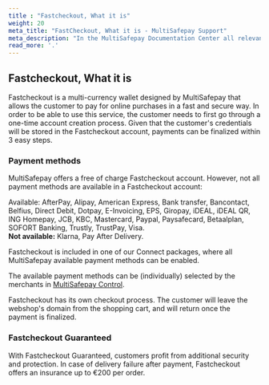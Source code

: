 ```yaml
---
title : "Fastcheckout, What it is"
weight: 20
meta_title: "FastCheckout, What it is - MultiSafepay Support"
meta_description: "In the MultiSafepay Documentation Center all relevant information regarding our Plugins and API. As well as Support pages for Payment Method, Tools and General Questions. You can also find the contact details of our Support Team and Integration Team."
read_more: '.'
---
```

## Fastcheckout, What it is

Fastcheckout is a multi-currency wallet designed by MultiSafepay that allows the customer to pay for online purchases in a fast and secure way. In order to be able to use this service, the customer needs to first go through a one-time account creation process. Given that the customer's credentials will be stored in the Fastcheckout account, payments can be finalized within 3 easy steps.

### Payment methods
MultiSafepay offers a free of charge Fastcheckout account. However, not all payment methods are available in a Fastcheckout account:

Available: AfterPay, Alipay, American Express, Bank transfer, Bancontact, Belfius, Direct Debit, Dotpay, E-Invoicing, EPS, Giropay, iDEAL, iDEAL QR, ING Homepay, JCB, KBC, Mastercard, Paypal, Paysafecard, Betaalplan, SOFORT Banking, Trustly, TrustPay, Visa.<br>
<b>Not available:</b> Klarna, Pay After Delivery. 

Fastcheckout is included in one of our Connect packages, where all MultiSafepay available payment methods can be enabled. 

The available payment methods can be (individually) selected by the merchants in [MultiSafepay Control](https://merchant.multisafepay.com/).

Fastcheckout has its own checkout process. The customer will leave the webshop's domain from the shopping cart, and will return once the payment is finalized.

### Fastcheckout Guaranteed
With Fastcheckout Guaranteed, customers profit from additional security and protection. In case of delivery failure after payment, Fastcheckout offers an insurance up to €200 per order.
